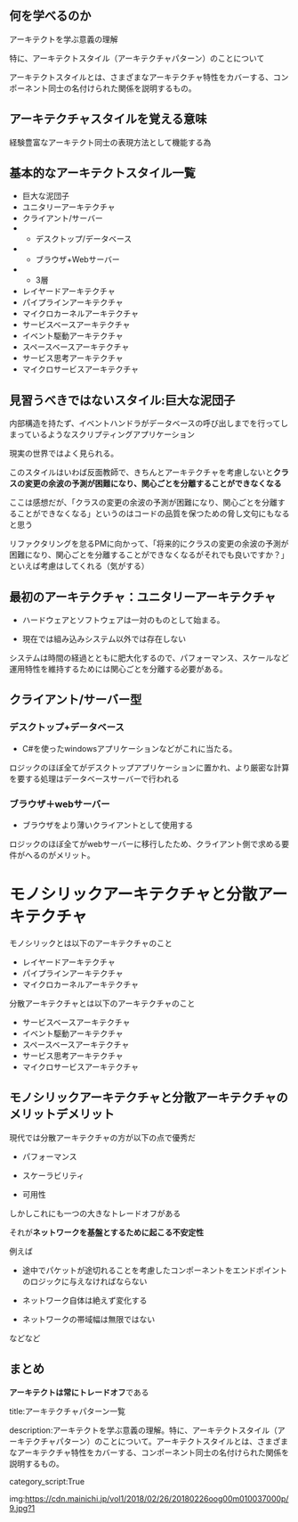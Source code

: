 

## 何を学べるのか

アーキテクトを学ぶ意義の理解

特に、アーキテクトスタイル（アーキテクチャパターン）のことについて

アーキテクトスタイルとは、さまざまなアーキテクチャ特性をカバーする、コンポーネント同士の名付けられた関係を説明するもの。




## アーキテクチャスタイルを覚える意味

経験豊富なアーキテクト同士の表現方法として機能する為


## 基本的なアーキテクトスタイル一覧

- 巨大な泥団子
- ユニタリーアーキテクチャ
- クライアント/サーバー
- - デスクトップ/データベース
- - ブラウザ+Webサーバー
- - 3層
- レイヤードアーキテクチャ
- パイプラインアーキテクチャ
- マイクロカーネルアーキテクチャ
- サービスベースアーキテクチャ
- イベント駆動アーキテクチャ
- スペースベースアーキテクチャ
- サービス思考アーキテクチャ
- マイクロサービスアーキテクチャ



## 見習うべきではないスタイル:巨大な泥団子

内部構造を持たず、イベントハンドラがデータベースの呼び出しまでを行ってしまっているようなスクリプティングアプリケーション

現実の世界ではよく見られる。

このスタイルはいわば反面教師で、きちんとアーキテクチャを考慮しないと**クラスの変更の余波の予測が困難になり、関心ごとを分離することができなくなる**

ここは感想だが、「クラスの変更の余波の予測が困難になり、関心ごとを分離することができなくなる」というのはコードの品質を保つための脅し文句にもなると思う

リファクタリングを怠るPMに向かって、「将来的にクラスの変更の余波の予測が困難になり、関心ごとを分離することができなくなるがそれでも良いですか？」といえば考慮はしてくれる（気がする）


## 最初のアーキテクチャ：ユニタリーアーキテクチャ

- ハードウェアとソフトウェアは一対のものとして始まる。

- 現在では組み込みシステム以外では存在しない

システムは時間の経過とともに肥大化するので、パフォーマンス、スケールなど運用特性を維持するためには関心ごとを分離する必要がある。


## クライアント/サーバー型

### デスクトップ+データベース

- C#を使ったwindowsアプリケーションなどがこれに当たる。

ロジックのほぼ全てがデスクトップアプリケーションに置かれ、より厳密な計算を要する処理はデータベースサーバーで行われる


### ブラウザ＋webサーバー

- ブラウザをより薄いクライアントとして使用する

ロジックのほぼ全てがwebサーバーに移行したため、クライアント側で求める要件がへるのがメリット。


# モノシリックアーキテクチャと分散アーキテクチャ

モノシリックとは以下のアーキテクチャのこと

- レイヤードアーキテクチャ
- パイプラインアーキテクチャ
- マイクロカーネルアーキテクチャ

分散アーキテクチャとは以下のアーキテクチャのこと

- サービスベースアーキテクチャ
- イベント駆動アーキテクチャ
- スペースベースアーキテクチャ
- サービス思考アーキテクチャ
- マイクロサービスアーキテクチャ

## モノシリックアーキテクチャと分散アーキテクチャのメリットデメリット

現代では分散アーキテクチャの方が以下の点で優秀だ

- パフォーマンス

- スケーラビリティ
  
- 可用性

しかしこれにも一つの大きなトレードオフがある

それが**ネットワークを基盤とするために起こる不安定性**

例えば

- 途中でパケットが途切れることを考慮したコンポーネントをエンドポイントのロジックに与えなければならない

- ネットワーク自体は絶えず変化する

- ネットワークの帯域幅は無限ではない

などなど


## まとめ

**アーキテクトは常にトレードオフ**である




title:アーキテクチャパターン一覧

description:アーキテクトを学ぶ意義の理解。特に、アーキテクトスタイル（アーキテクチャパターン）のことについて。アーキテクトスタイルとは、さまざまなアーキテクチャ特性をカバーする、コンポーネント同士の名付けられた関係を説明するもの。

category_script:True

img:https://cdn.mainichi.jp/vol1/2018/02/26/20180226oog00m010037000p/9.jpg?1
